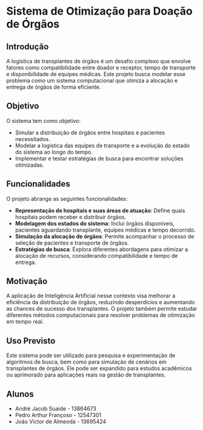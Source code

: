 
# Sistema de Otimização para Doação de Órgãos

## Introdução

A logística de transplantes de órgãos é um desafio complexo que envolve fatores como compatibilidade entre doador e receptor, tempo de transporte e disponibilidade de equipes médicas. Este projeto busca modelar esse problema como um sistema computacional que otimiza a alocação e entrega de órgãos de forma eficiente.

## Objetivo

O sistema tem como objetivo:
- Simular a distribuição de órgãos entre hospitais e pacientes necessitados.
- Modelar a logística das equipes de transporte e a evolução do estado do sistema ao longo do tempo.
- Implementar e testar estratégias de busca para encontrar soluções otimizadas.

## Funcionalidades

O projeto abrange as seguintes funcionalidades:
- **Representação de hospitais e suas áreas de atuação**: Define quais hospitais podem receber e distribuir órgãos.
- **Modelagem dos estados do sistema**: Inclui órgãos disponíveis, pacientes aguardando transplante, equipes médicas e tempo decorrido.
- **Simulação da alocação de órgãos**: Permite acompanhar o processo de seleção de pacientes e transporte de órgãos.
- **Estratégias de busca**: Explora diferentes abordagens para otimizar a alocação de recursos, considerando compatibilidade e tempo de entrega.

## Motivação

A aplicação de Inteligência Artificial nesse contexto visa melhorar a eficiência da distribuição de órgãos, reduzindo desperdícios e aumentando as chances de sucesso dos transplantes. O projeto também permite estudar diferentes métodos computacionais para resolver problemas de otimização em tempo real.

## Uso Previsto

Este sistema pode ser utilizado para pesquisa e experimentação de algoritmos de busca, bem como para simulação de cenários em transplantes de órgãos. Ele pode ser expandido para estudos acadêmicos ou aprimorado para aplicações reais na gestão de transplantes.

## Alunos

- André Jacob Suaide - 13864673
- Pedro Arthur Françoso - 12547301
-  João Victor de Almeoda - 13695424
